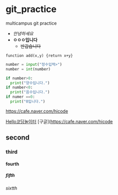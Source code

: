 # git_practice
multicampus git practice

- _안녕하세요_
- **ㅇㅇㅇ입니다**
  - ~~반갑습니다~~

`function add(x,y) {return x+y}`

``` python
number = input("정수입력>")
number = int(number)

if number>0:
  print("양수입니다.")
if number<0:
  print("음수입니다.")
if numer ==0:
  print("0입니다.")
```
https://cafe.naver.com/hicode

[Hello코딩놀이터](https://cafe.naver.com/hicode)
[구글](https://cafe.naver.com/hicode


## second
### third
#### fourth
##### fifth
###### sixtth
